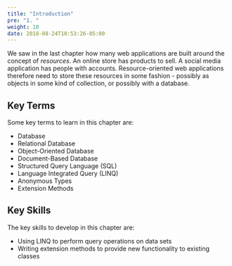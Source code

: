 ```yaml
---
title: "Introduction"
pre: "1. "
weight: 10
date: 2018-08-24T10:53:26-05:00
---
```


We saw in the last chapter how many web applications are built around the concept of _resources_.  An online store has products to sell.  A social media application has people with accounts.  Resource-oriented web applications therefore need to store these resources in some fashion - possibly as objects in some kind of collection, or possibly with a database.

## Key Terms

Some key terms to learn in this chapter are:
* Database
* Relational Database
* Object-Oriented Database
* Document-Based Database
* Structured Query Language (SQL)
* Language Integrated Query (LINQ)
* Anonymous Types
* Extension Methods

## Key Skills
The key skills to develop in this chapter are:
* Using LINQ to perform query operations on data sets
* Writing extension methods to provide new functionality to existing classes